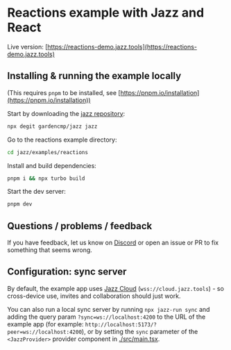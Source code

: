 # Reactions example with Jazz and React

Live version: [https://reactions-demo.jazz.tools](https://reactions-demo.jazz.tools)

## Installing & running the example locally

(This requires `pnpm` to be installed, see [https://pnpm.io/installation](https://pnpm.io/installation))

Start by downloading the [jazz repository](https://github.com/garden-co/jazz):
```bash
npx degit gardencmp/jazz jazz
```

Go to the reactions example directory:
```bash
cd jazz/examples/reactions
```

Install and build dependencies:
```bash
pnpm i && npx turbo build
```

Start the dev server:
```bash
pnpm dev
```

## Questions / problems / feedback

If you have feedback, let us know on [Discord](https://discord.gg/utDMjHYg42) or open an issue or PR to fix something that seems wrong.

## Configuration: sync server

By default, the example app uses [Jazz Cloud](https://jazz.tools/cloud) (`wss://cloud.jazz.tools`) - so cross-device use, invites and collaboration should just work.

You can also run a local sync server by running `npx jazz-run sync` and adding the query param `?sync=ws://localhost:4200` to the URL of the example app (for example: `http://localhost:5173/?peer=ws://localhost:4200`), or by setting the `sync` parameter of the `<JazzProvider>` provider component in [./src/main.tsx](./src/main.tsx).
